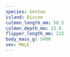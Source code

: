 ```yaml
---
species: Gentoo
island: Biscoe
culmen_length_mm: 50.5
culmen_depth_mm: 15.9
flipper_length_mm: 225
body_mass_g: 5400
sex: MALE
---
```

